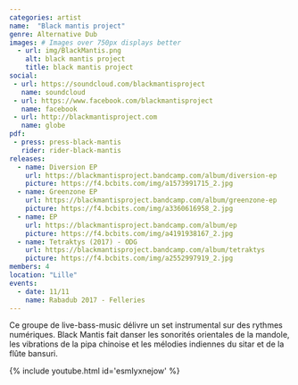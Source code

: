```yaml
---
categories: artist
name:  "Black mantis project"
genre: Alternative Dub
images: # Images over 750px displays better
  - url: img/BlackMantis.png
    alt: black mantis project
    title: black mantis project
social:
 - url: https://soundcloud.com/blackmantisproject
   name: soundcloud
 - url: https://www.facebook.com/blackmantisproject
   name: facebook
 - url: http://blackmantisproject.com
   name: globe
pdf:
 - press: press-black-mantis
   rider: rider-black-mantis
releases:
  - name: Diversion EP
    url: https://blackmantisproject.bandcamp.com/album/diversion-ep
    picture: https://f4.bcbits.com/img/a1573991715_2.jpg
  - name: Greenzone EP
    url: https://blackmantisproject.bandcamp.com/album/greenzone-ep
    picture: https://f4.bcbits.com/img/a3360616958_2.jpg
  - name: EP
    url: https://blackmantisproject.bandcamp.com/album/ep
    picture: https://f4.bcbits.com/img/a4191938167_2.jpg
  - name: Tetraktys (2017) - ODG
    url: https://blackmantisproject.bandcamp.com/album/tetraktys
    picture: https://f4.bcbits.com/img/a2552997919_2.jpg
members: 4
location: "Lille"
events:
  - date: 11/11
    name: Rabadub 2017 - Felleries
---
```

Ce groupe de live-bass-music délivre un set instrumental sur des rythmes numériques. Black Mantis fait danser les sonorités orientales de la mandole, les vibrations de la pipa chinoise et les mélodies indiennes du sitar et de la flûte bansuri.

{% include youtube.html id='esmIyxnejow' %}
